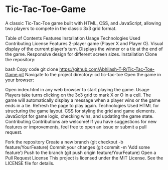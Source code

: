 # Tic-Tac-Toe-Game
A classic Tic-Tac-Toe game built with HTML, CSS, and JavaScript, allowing two players to compete in the classic 3x3 grid format.

Table of Contents
Features
Installation
Usage
Technologies Used
Contributing
License
Features
2-player game (Player X and Player O).
Visual display of the current player's turn.
Displays the winner or a tie at the end of the game.
Responsive design for different screen sizes.
Installation
Clone the repository:

bash
Copy code
git clone https://github.com/Abhilash-T-R/Tic-Tac-Toe-Game.git
Navigate to the project directory:
cd tic-tac-toe
Open the game in your browser:

Open index.html in any web browser to start playing the game.
Usage
Players take turns clicking on the 3x3 grid to mark X or O in a cell.
The game will automatically display a message when a player wins or the game ends in a tie.
Refresh the page to play again.
Technologies Used
HTML for structuring the game layout.
CSS for styling the grid and game elements.
JavaScript for game logic, checking wins, and updating the game state.
Contributing
Contributions are welcome! If you have suggestions for new features or improvements, feel free to open an issue or submit a pull request.

Fork the repository
Create a new branch (git checkout -b feature/YourFeature)
Commit your changes (git commit -m 'Add some feature')
Push to the branch (git push origin feature/YourFeature)
Open a Pull Request
License
This project is licensed under the MIT License. See the LICENSE file for details.
